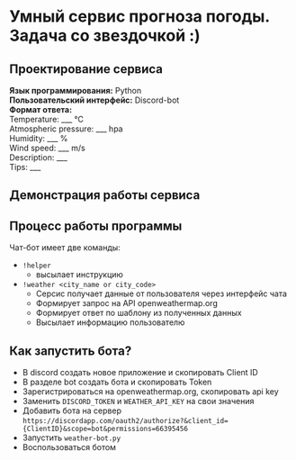 # Умный сервис прогноза погоды. Задача со звездочкой :)
## Проектирование сервиса
**Язык программирования:** Python  
**Пользовательский интерфейс:** Discord-bot  
**Формат ответа:**  
Temperature: ___ °C  
Atmospheric pressure: ___ hpa  
Humidity: ___ %  
Wind speed: ___ m/s  
Description: ___  
Tips: ___  
## Демонстрация работы сервиса

## Процесс работы программы
Чат-бот имеет две команды:
* ```!helper``` 
  * высылает инструкцию
* ```!weather <city_name or city_code> ```
  * Серсис получает данные от пользователя через интерфейс чата
  * Формирует запрос на API openweathermap.org
  * Формирует ответ по шаблону из полученных данных
  * Высылает информацию пользователю

## Как запустить бота?
* В discord создать новое приложение и скопировать Client ID  
* В разделе bot создать бота и скопировать Token  
* Зарегистрироваться на openweathermap.org, скопировать api key  
* Заменить ```DISCORD_TOKEN``` и ```WEATHER_API_KEY``` на свои значения  
* Добавить бота на сервер  
```https://discordapp.com/oauth2/authorize?&client_id={ClientID}&scope=bot&permissions=66395456``` 
* Запустить ```weather-bot.py```
* Воспользоваться ботом
